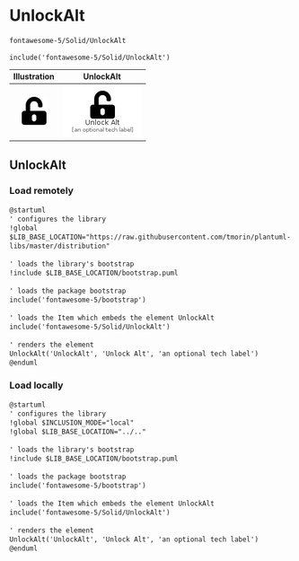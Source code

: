 # UnlockAlt


```text
fontawesome-5/Solid/UnlockAlt
```

```text
include('fontawesome-5/Solid/UnlockAlt')
```



| Illustration | UnlockAlt |
| :---: | :---: |
| ![illustration for Illustration](../../fontawesome-5/Solid/UnlockAlt.png) | ![illustration for UnlockAlt](../../fontawesome-5/Solid/UnlockAlt.Local.png) |




## UnlockAlt

### Load remotely
```plantuml
@startuml
' configures the library
!global $LIB_BASE_LOCATION="https://raw.githubusercontent.com/tmorin/plantuml-libs/master/distribution"

' loads the library's bootstrap
!include $LIB_BASE_LOCATION/bootstrap.puml

' loads the package bootstrap
include('fontawesome-5/bootstrap')

' loads the Item which embeds the element UnlockAlt
include('fontawesome-5/Solid/UnlockAlt')

' renders the element
UnlockAlt('UnlockAlt', 'Unlock Alt', 'an optional tech label')
@enduml
```

### Load locally
```plantuml
@startuml
' configures the library
!global $INCLUSION_MODE="local"
!global $LIB_BASE_LOCATION="../.."

' loads the library's bootstrap
!include $LIB_BASE_LOCATION/bootstrap.puml

' loads the package bootstrap
include('fontawesome-5/bootstrap')

' loads the Item which embeds the element UnlockAlt
include('fontawesome-5/Solid/UnlockAlt')

' renders the element
UnlockAlt('UnlockAlt', 'Unlock Alt', 'an optional tech label')
@enduml
```

